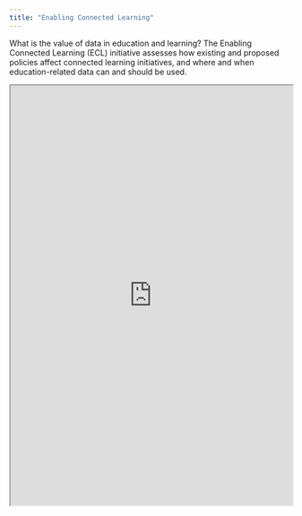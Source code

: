 ```yaml
---
title: "Enabling Connected Learning"
---
```


What is the value of data in education and learning? The Enabling Connected Learning (ECL) initiative assesses how existing and proposed policies affect connected learning initiatives, and where and when education-related data can and should be used.

<iframe height="750" width="100%" src="https://ewelton.github.io/ktest/wiki.html#Enabling%20Connected%20Learning"></iframe>
